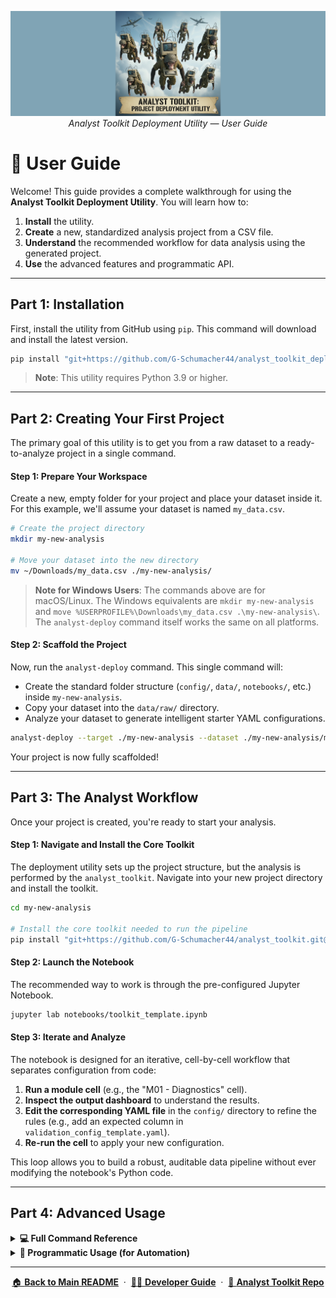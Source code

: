 <p align="center">
  <img src="../logo_img/analyst_toolkit_deploy_banner.png" width="1000"/>
  <br>
  <em>Analyst Toolkit Deployment Utility — User Guide</em>
</p>

# 📘 User Guide

Welcome! This guide provides a complete walkthrough for using the **Analyst Toolkit Deployment Utility**. You will learn how to:

1.  **Install** the utility.
2.  **Create** a new, standardized analysis project from a CSV file.
3.  **Understand** the recommended workflow for data analysis using the generated project.
4.  **Use** the advanced features and programmatic API.

---

## Part 1: Installation

First, install the utility from GitHub using `pip`. This command will download and install the latest version.

```bash
pip install "git+https://github.com/G-Schumacher44/analyst_toolkit_deployment_utility.git@main"
```

> **Note**: This utility requires Python 3.9 or higher.

---

## Part 2: Creating Your First Project

The primary goal of this utility is to get you from a raw dataset to a ready-to-analyze project in a single command.

#### Step 1: Prepare Your Workspace

Create a new, empty folder for your project and place your dataset inside it. For this example, we'll assume your dataset is named `my_data.csv`.

```bash
# Create the project directory
mkdir my-new-analysis

# Move your dataset into the new directory
mv ~/Downloads/my_data.csv ./my-new-analysis/
```

> **Note for Windows Users**: The commands above are for macOS/Linux. The Windows equivalents are `mkdir my-new-analysis` and `move %USERPROFILE%\Downloads\my_data.csv .\my-new-analysis\`. The `analyst-deploy` command itself works the same on all platforms.

#### Step 2: Scaffold the Project

Now, run the `analyst-deploy` command. This single command will:
-   Create the standard folder structure (`config/`, `data/`, `notebooks/`, etc.) inside `my-new-analysis`.
-   Copy your dataset into the `data/raw/` directory.
-   Analyze your dataset to generate intelligent starter YAML configurations.

```bash
analyst-deploy --target ./my-new-analysis --dataset ./my-new-analysis/my_data.csv --generate-configs
```

Your project is now fully scaffolded!

---

## Part 3: The Analyst Workflow

Once your project is created, you're ready to start your analysis.

#### Step 1: Navigate and Install the Core Toolkit

The deployment utility sets up the project structure, but the analysis is performed by the `analyst_toolkit`. Navigate into your new project directory and install the toolkit.

```bash
cd my-new-analysis

# Install the core toolkit needed to run the pipeline
pip install "git+https://github.com/G-Schumacher44/analyst_toolkit.git@v0.2.0"
```

#### Step 2: Launch the Notebook

The recommended way to work is through the pre-configured Jupyter Notebook.

```bash
jupyter lab notebooks/toolkit_template.ipynb
```

#### Step 3: Iterate and Analyze

The notebook is designed for an iterative, cell-by-cell workflow that separates configuration from code:

1.  **Run a module cell** (e.g., the "M01 - Diagnostics" cell).
2.  **Inspect the output dashboard** to understand the results.
3.  **Edit the corresponding YAML file** in the `config/` directory to refine the rules (e.g., add an expected column in `validation_config_template.yaml`).
4.  **Re-run the cell** to apply your new configuration.

This loop allows you to build a robust, auditable data pipeline without ever modifying the notebook's Python code.

---

## Part 4: Advanced Usage

<details>
<summary><strong>💻 Full Command Reference</strong></summary>

This utility provides two main CLI commands with several options for customization.

#### `analyst-deploy`

The primary command for scaffolding a new project.

-   `--target <path>`: **(Required)** The directory to create the project in.
-   `--dataset <path|auto>`: Path to your source CSV. Use `auto` to automatically find a single CSV in the target directory.
-   `--generate-configs`: If present, analyzes the dataset to create starter YAMLs in `config/generated/`.
-   `--ingest <copy|move|none>`: How to handle the dataset. `copy` is the default. `none` will use an absolute path in the config without moving the file.
-   `--env <none|conda|venv>`: Optionally create and register a dedicated project environment. `none` is the default.
-   `--name <env_name>`: The name for the Conda/venv environment if `--env` is used.
-   `--project-name <"My Project">`: Sets the title in the generated `README.md`. Defaults to the target folder name.

#### `analyst-infer-configs`

Use this to generate or refresh configs for an existing project.

-   `--input <path>`: **(Required)** Path to the source CSV file.
-   `--outdir <path>`: Directory to save the generated YAML files (defaults to `config/generated`).
-   `--sample-rows <int>`: Number of rows to sample for faster analysis.
-   `--max-unique <int>`: The threshold for treating a column as categorical.

</details>

<details>
<summary><strong>🐍 Programmatic Usage (for Automation)</strong></summary>

For advanced use cases, such as automating project creation in a larger script, you can import and use the core functions directly.

```python
from pathlib import Path
from analyst_toolkit_deploy.bootstrap import bootstrap
from analyst_toolkit_deploy.infer_configs import infer_configs_from_csv

# Define project parameters
project_dir = Path("./my_automated_project")
dataset_path = Path("/path/to/my_data.csv")

# 1. Scaffold the project structure
bootstrap(
    target=project_dir,
    dataset=str(dataset_path),
    project_name="My Automated Project"
)

# 2. Generate starter configs
infer_configs_from_csv(
    input_path=project_dir / "data" / "raw" / dataset_path.name,
    outdir=project_dir / "config" / "generated"
)

print(f"Project created at: {project_dir}")
```

</details>

---

<p align="center">
  <a href="../README.md">🏠 <b>Back to Main README</b></a>
  &nbsp;·&nbsp;
  <a href="DEVELOPMENT.md">👨‍💻 <b>Developer Guide</b></a>
  &nbsp;·&nbsp;
  <a href="https://github.com/G-Schumacher44/analyst_toolkit">🔬 <b>Analyst Toolkit Repo</b></a>
</p>